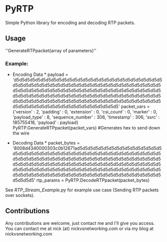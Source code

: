 # PyRTP
Simple Python library for encoding and decoding RTP packets.

## Usage

''GenerateRTPpacket(array of parameters)''


### Example:
* Encoding Data *
payload = 'd5d5d5d5d5d5d5d5d5d5d5d5d5d5d5d5d5d5d5d5d5d5d5d5d5d5d5d5d5d5d5d5d5d5d5d5d5d5d5d5d5d5d5d5d5d5d5d5d5d5d5d5d5d5d5d5d5d5d5d5d5d5d5d5d5d5d5d5d5d5d5d5d5d5d5d5d5d5d5d5d5d5d5d5d5d5d5d5d5d5d5d5d5d5d5d5d5d5d5d5d5d5d5d5d5d5d5d5d5d5d5d5d5d5d5d5d5d5d5d5d5d5d5d5d5d5d5d5d5d5d5d5d5d5d5d5d5d5d5d5d5d5d5d5d5d5d5d5d5d5d5d5d5d5d5d5d5d5d5d5'
packet_vars = {'version' : 2, 'padding' : 0, 'extension' : 0, 'csi_count' : 0, 'marker' : 0, 'payload_type' : 8, 'sequence_number' : 306, 'timestamp' : 306, 'ssrc' : 185755418, 'payload' : payload}
PyRTP.GenerateRTPpacket(packet_vars)             #Generates hex to send down the wire

* Decoding Data *
packet_bytes = '8008d4340000303c0b12671ad5d5d5d5d5d5d5d5d5d5d5d5d5d5d5d5d5d5d5d5d5d5d5d5d5d5d5d5d5d5d5d5d5d5d5d5d5d5d5d5d5d5d5d5d5d5d5d5d5d5d5d5d5d5d5d5d5d5d5d5d5d5d5d5d5d5d5d5d5d5d5d5d5d5d5d5d5d5d5d5d5d5d5d5d5d5d5d5d5d5d5d5d5d5d5d5d5d5d5d5d5d5d5d5d5d5d5d5d5d5d5d5d5d5d5d5d5d5d5d5d5d5d5d5d5d5d5d5d5d5d5d5d5d5d5d5d5d5d5d5d5d5d5d5d5d5d5d5d5d5d5d5d5d5d5d5d5d5d5d5'
rtp_params = PyRTP.DecodeRTPpacket(packet_bytes)

See *RTP_Stream_Example.py* for example use case (Sending RTP packets over sockets).

## Contributions
Any contributions are welcome, just contact me and I'll give you access.
You can contact me at nick (at) nickvsnetworking.com or via my blog at nickvsnetworking.com